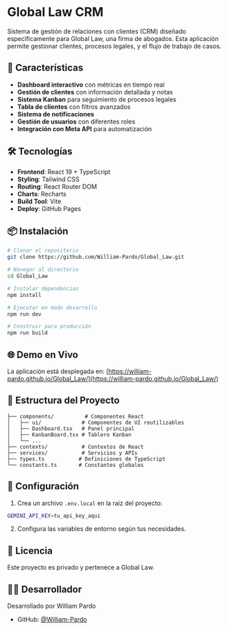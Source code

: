 # Global Law CRM

Sistema de gestión de relaciones con clientes (CRM) diseñado específicamente para Global Law, una firma de abogados. Esta aplicación permite gestionar clientes, procesos legales, y el flujo de trabajo de casos.

## 🚀 Características

- **Dashboard interactivo** con métricas en tiempo real
- **Gestión de clientes** con información detallada y notas
- **Sistema Kanban** para seguimiento de procesos legales
- **Tabla de clientes** con filtros avanzados
- **Sistema de notificaciones** 
- **Gestión de usuarios** con diferentes roles
- **Integración con Meta API** para automatización

## 🛠️ Tecnologías

- **Frontend**: React 19 + TypeScript
- **Styling**: Tailwind CSS
- **Routing**: React Router DOM
- **Charts**: Recharts
- **Build Tool**: Vite
- **Deploy**: GitHub Pages

## 📦 Instalación

```bash
# Clonar el repositorio
git clone https://github.com/William-Pardo/Global_Law.git

# Navegar al directorio
cd Global_Law

# Instalar dependencias
npm install

# Ejecutar en modo desarrollo
npm run dev

# Construir para producción
npm run build
```

## 🌐 Demo en Vivo

La aplicación está desplegada en: [https://william-pardo.github.io/Global_Law/](https://william-pardo.github.io/Global_Law/)

## 📁 Estructura del Proyecto

```
├── components/          # Componentes React
│   ├── ui/             # Componentes de UI reutilizables
│   ├── Dashboard.tsx   # Panel principal
│   ├── KanbanBoard.tsx # Tablero Kanban
│   └── ...
├── contexts/           # Contextos de React
├── services/           # Servicios y APIs
├── types.ts           # Definiciones de TypeScript
└── constants.ts       # Constantes globales
```

## 🔧 Configuración

1. Crea un archivo `.env.local` en la raíz del proyecto:
```bash
GEMINI_API_KEY=tu_api_key_aqui
```

2. Configura las variables de entorno según tus necesidades.

## 📄 Licencia

Este proyecto es privado y pertenece a Global Law.

## 👨‍💻 Desarrollador

Desarrollado por William Pardo
- GitHub: [@William-Pardo](https://github.com/William-Pardo)
